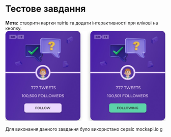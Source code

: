 # Тестове завдання

**Мета:** створити картки твітів та додати інтерактивності при клікові на
кнопку. ![Example cards of users](./src/assets/images/imageExample.jpg 'Cards')

Для виконання данного завдання було використано сервіс mockapi.io g
